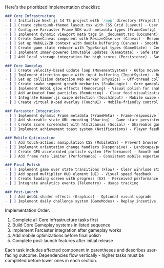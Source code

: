 Here's the prioritized implementation checklist:

```markdown
### Core Infrastructure
- [ ] Initialize Next.js 14 TS project with `/app` directory (Project Setup) - User gets base project structure
- [ ] Create cyberpunk-themed layout.tsx with CSS Grid (Layout) - User sees primary #00ff88 theme
- [ ] Configure Farcaster Frame SDK with metadata types (FrameConfig) - Enables frame compatibility
- [ ] Implement dynamic viewport meta tags in _document.tsx (Document) - Mobile-responsive viewport
- [ ] Create GameCanvas component with ResizeObserver (Canvas) - Responsive canvas element
- [ ] Set up WebGL2/2D context with double buffering (Canvas) - Smooth rendering foundation
- [ ] Create game state reducer with TypeScript types (GameState) - Central state management
- [ ] Implement Immer-powered immutable updates (GameState) - Safe state mutations
- [ ] Add local storage integration for high scores (Persistence) - Saved scores between sessions

### Core Gameplay
- [ ] Create velocity-based update loop (MovementSystem) - 60fps movement foundation
- [ ] Implement direction queue with input buffering (InputSystem) - Responsive controls
- [ ] Set up collision detection Web Worker (Physics) - Off-thread collision checks
- [ ] Create snake segment growth mechanics (SnakeLogic) - Core gameplay progression
- [ ] Implement WebGL glow effects (Rendering) - Visual polish for snake body
- [ ] Add animated food particles (Rendering) - Clear food visualization
- [ ] Integrate Hammer.js swipe detection (TouchInput) - Mobile swipe controls
- [ ] Create virtual D-pad overlay (TouchUI) - Mobile-friendly control option

### Farcaster Integration
- [ ] Implement dynamic Frame metadata (FrameMeta) - Frame-responsive layout
- [ ] Add shareable state URL encoding (Sharing) - Game state persistence in links
- [ ] Create score screenshot with html2canvas (Social) - Shareable game moments
- [ ] Implement achievement toast system (Notifications) - Player feedback

### Mobile Optimization
- [ ] Add touch-action: manipulation CSS (MobileCSS) - Prevent browser zoom
- [ ] Implement orientation change handlers (Responsive) - Landscape/portrait support
- [ ] Create GPU-accelerated particle system (Performance) - Smooth mobile rendering
- [ ] Add frame rate limiter (Performance) - Consistent mobile experience

### Final Polish
- [ ] Implement game over state transitions (Flow) - Clear win/lose states
- [ ] Add speed multiplier HUD element (UI) - Visual speed feedback
- [ ] Create loading screen with progress (UX) - Perceived performance
- [ ] Integrate analytics events (Telemetry) - Usage tracking

### Post-Launch
- [ ] Add WebGL shader effects (Graphics) - Optional visual upgrade
- [ ] Implement daily challenge system (GameModes) - Replay incentive
```

Implementation Order:
1. Complete all Core Infrastructure tasks first
2. Build Core Gameplay systems in listed sequence
3. Implement Farcaster integration after gameplay works
4. Add mobile optimizations before final polish
5. Complete post-launch features after initial release

Each task includes affected component in parentheses and describes user-facing outcome. Dependencies flow vertically - higher tasks must be completed before lower ones in each section.